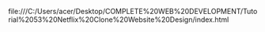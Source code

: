 
file:///C:/Users/acer/Desktop/COMPLETE%20WEB%20DEVELOPMENT/Tutorial%2053%20Netflix%20Clone%20Website%20Design/index.html
